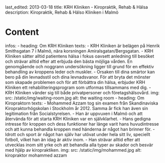 last_edited: 2013-03-18
title: KRH Kliniken - Kiropraktik, Rehab & Hälsa
description: Kiropraktik, Rehab & Hälso Kliniken i Malmö
# Content
infos:
    - heading: Om KRH Kliniken
      texts: 
        - KRH Kliniken är belägen på Henrik Smithsgatan 7 i Malmö, nära korsningen Amiralsgatan/Bergsgatan.
        - KRH Kliniken sätter alltid patientens hälsa i fokus oavsett anledning till besöket och strävar alltid efter att erbjuda den bästa möjliga vården. En genomgående och noggrann undersökning ligger till grund för en effektiv behandling av kroppens leder och muskler. 
        - Orsaken till dina smärtor kan bero på din levnadsstil och dina levnadsvanor. För att bryta det mönster som skapade problemen och för att förbättra din hälsa, erbjuder KRH Kliniken ett rehabiliteringsprogram som utformas tillsammans med dig. 
        - KRH Kliniken vänder sig till både privatpersoner och företagshälsovård.
      img:
        src: /static/img/waiting-room.jpg
        alt: the waiting room
    - heading: Om Kiropraktorn
      texts: 
        - Mohammed Azzam tog sin examen från Skandinaviska Kiropraktorhögskolan i Stockholm år 2012. Samma år fick han även sin legitimation från Socialstyrelsen. 
        - Han är uppvuxen i Malmö och att återvända för att starta KRH Kliniken var en självklarhet. 
        - Hans gedigna intresse för kroppen och dess funktioner har länge varit hans huvudintresse och att kunna behandla kroppen med händerna är något han brinner för.
        - Idrott och sport är något han själv har utövat under hela sitt liv, speciellt fotboll, vilket han än idag är aktiv inom.
        - Han strävar alltid efter att utvecklas inom sitt yrke och att behandla alla typer av skador och besvär med hjälp av kiropraktiken.
      img:
        src: /static/img/mohammed.jpg
        alt: kiropraktor mohammed azzam
